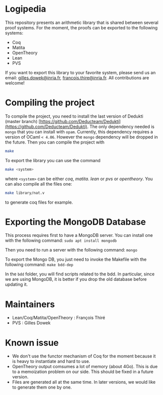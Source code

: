 # Logipedia
This repository presents an arithmetic library that is shared between several proof systems. For the moment, the proofs can be exported to the following systems:

- Coq
- Matita
- OpenTheory
- Lean
- PVS

If you want to export this library to your favorite system, please send us an email: gilles.dowek@inria.fr, francois.thire@inria.fr. All contributions are welcome!

# Compiling the project

To compile the project, you need to install the last version of Dedukti (master branch) [https://github.com/Deducteam/Dedukti](https://github.com/Deducteam/Dedukti). The only dependency needed is `mongo` that you can install with `opam`. Currently, this dependency requires a version of OCaml `< 4.06`. However the `mongo` dependency will be dropped in the future. Then you can compile the project with

``` bash
make
```

To export the library you can use the command

``` bash
make <system>
```

where `<system>` can be either *coq*, *matita*. *lean* or *pvs* or *opentheory*. You can also compile all the files one:

``` bash
make library/nat.v
```

to generate coq files for example.

# Exporting the MongoDB Database

This process requires first to have a MongoDB server. You can install one with the following command:
`sudo apt install mongodb`

Then you need to run a server with the following command:
`mongo`

To export the Mongo DB, you just need to invoke the Makefile with the following command:
`make bdd-dep`

In the `bdd` folder, you will find scripts related to the bdd. In particular, since we are using MongoDB, it is better if you drop the old database before updating it.

# Maintainers

- Lean/Coq/Matita/OpenTheory : François Thiré
- PVS : Gilles Dowek

# Known issue

- We don't use the functor mechanism of Coq for the moment because it is heavy to instantiate and hard to use.
- OpenTheory output comsumes a lot of memory (about 4Go). This is due to a memoization problem on our side. This should be fixed in a future version.
- Files are generated all at the same time. In later versions, we would like to generate them one by one.
